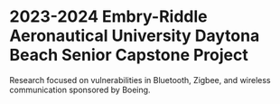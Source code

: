 # 2023-2024 Embry-Riddle Aeronautical University Daytona Beach Senior Capstone Project

Research focused on vulnerabilities in Bluetooth, Zigbee, and wireless communication sponsored by Boeing. 
